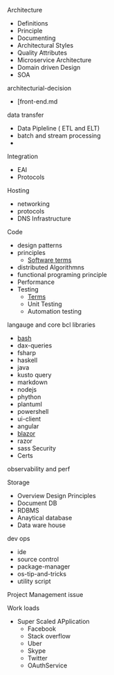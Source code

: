 Architecture 
- Definitions
- Principle
- Documenting
- Architectural Styles
- Quality Attributes
- Microservice Architecture
- Domain driven Design
- SOA 

architecturial-decision
- [front-end.md

data transfer
- Data Pipleline ( ETL and ELT)
- batch and stream processing
- 

Integration
 - EAI
 - Protocols

Hosting
 - networking
 - protocols  
 - DNS Infrastructure 

Code 
 - design patterns
 - principles
    - [Software terms](/code/principles/terms.md)
 - distributed Algorithmns
 - functional programing principle
 - Performance  
 - Testing
   - [Terms](/testing/terms.md)
   - Unit Testing
   - Automation testing


langauge and core bcl libraries
  - [bash](/code/languages/bash)
  - dax-queries
  - fsharp
  - haskell
  - java
  - kusto query
  - markdown
  - nodejs
  - phython
  - plantuml
  - powershell
  - ui-client
   - angular 
   - [blazor](/code/languages/ui-client/blazor)
   - razor
   - sass
Security
 - Certs


observability and perf

Storage
 - Overview Design Principles
 - Document DB
 - RDBMS
 - Anaytical database
 - Data ware house


dev ops
 - ide
 - source control
 - package-manager
 - os-tip-and-tricks
 - utility script

Project Management issue

Work loads
 - Super Scaled APplication
    - Facebook
    - Stack overflow
    - Uber
    - Skype
    - Twitter
    - OAuthService
    
